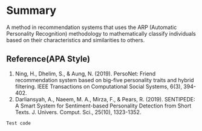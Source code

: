 # Summary
A method in recommendation systems that uses the ARP (Automatic Personality Recognition) methodology to mathematically classify individuals based on their characteristics and similarities to others.

## Reference(APA Style)
1. Ning, H., Dhelim, S., & Aung, N. (2019). PersoNet: Friend recommendation system based on big-five personality traits and hybrid filtering. IEEE Transactions on Computational Social Systems, 6(3), 394-402.
2. Darliansyah, A., Naeem, M. A., Mirza, F., & Pears, R. (2019). SENTIPEDE: A Smart System for Sentiment-based Personality Detection from Short Texts. J. Univers. Comput. Sci., 25(10), 1323-1352.


```
Test code
```
